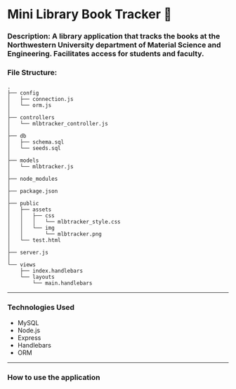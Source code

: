 # Mini Library Book Tracker :blue_book:


### Description: A library application that tracks the books at the Northwestern University department of Material Science and Engineering. Facilitates access for students and faculty.


### File Structure:

```
.
├── config
│   ├── connection.js
│   └── orm.js
│ 
├── controllers
│   └── mlbtracker_controller.js
│
├── db
│   ├── schema.sql
│   └── seeds.sql
│
├── models
│   └── mlbtracker.js
│ 
├── node_modules
│ 
├── package.json
│
├── public
│   ├── assets
│   │   ├── css
│   │   │   └── mlbtracker_style.css
│   │   └── img
│   │       └── mlbtracker.png
│   └── test.html
│
├── server.js
│
└── views
    ├── index.handlebars
    └── layouts
        └── main.handlebars
```

- - -


### Technologies Used 
<ul>
  <li>MySQL</li>
  <li>Node.js</li>
  <li>Express</li>
  <li>Handlebars</li>
  <li>ORM</li>
  
</ul>

- - - 

### How to use the application

